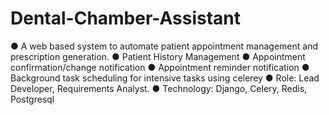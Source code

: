 # Dental-Chamber-Assistant
● A web based system to automate patient appointment management and prescription generation. ● Patient History Management ● Appointment confirmation/change notification ● Appointment reminder notification ● Background task scheduling for intensive tasks using celerey ● Role: Lead Developer, Requirements Analyst. ● Technology: Django, Celery, Redis, Postgresql

